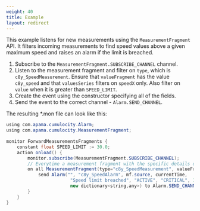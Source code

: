 ```yaml
---
weight: 40
title: Example
layout: redirect
---
```


This example listens for new measurements using the `MeasurementFragment` API. It filters incoming measurements to find speed values above a given maximum speed and raises an alarm if the limit is breached. 

1. Subscribe to the `MeasurementFragment.SUBSCRIBE_CHANNEL` channel.
2. Listen to the measurement fragment and filter on `type`, which is  `c8y_SpeedMeasurement`. Ensure that `valueFragment` has the value  `c8y_speed` and that `valuesSeries` filters on `speedX` only. Also  filter on `value` when it is greater than `SPEED_LIMIT`.
3. Create the event using the constructor specifying all of the fields.
4. Send the event to the correct channel - `Alarm.SEND_CHANNEL`.

The resulting \*.mon file can look like this:

```java
using com.apama.cumulocity.Alarm;
using com.apama.cumulocity.MeasurementFragment;
 
monitor ForwardMeasurementsFragments {
    constant float SPEED_LIMIT := 30.0;
    action onload() {
        monitor.subscribe(MeasurementFragment.SUBSCRIBE_CHANNEL);
        // Everytime a measurement fragment with the specific details of the match criteria is triggered then we should raise an alarm
        on all MeasurementFragment(type="c8y_SpeedMeasurement", valueFragment = 'c8y_speed', valueSeries = 'speedX', value > SPEED_LIMIT) as mf {
            send Alarm("", "c8y_SpeedAlarm", mf.source, currentTime,
                        "Speed limit breached", "ACTIVE", "CRITICAL", 1,
                        new dictionary<string,any>) to Alarm.SEND_CHANNEL;
        }
    }
}
```

